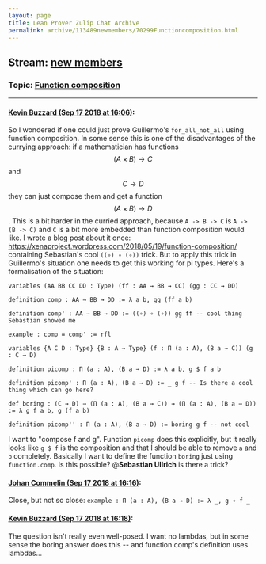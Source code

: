 ```yaml
---
layout: page
title: Lean Prover Zulip Chat Archive 
permalink: archive/113489newmembers/70299Functioncomposition.html
---
```


## Stream: [new members](index.html)
### Topic: [Function composition](70299Functioncomposition.html)

---

#### [Kevin Buzzard (Sep 17 2018 at 16:06)](https://leanprover.zulipchat.com/#narrow/stream/113489-new%20members/topic/Function%20composition/near/134102575):
So I wondered if one could just prove Guillermo's `for_all_not_all` using function composition. In some sense this is one of the disadvantages of the currying approach: if a mathematician has functions $$(A\times B)\to C$$ and $$C\to D$$ they can just compose them and get a function $$(A\times B)\to D$$. This is a bit harder in the curried approach, because `A -> B -> C` is `A -> (B -> C)` and `C` is a bit more embedded than function composition would like. I wrote a blog post about it once: https://xenaproject.wordpress.com/2018/05/19/function-composition/  containing Sebastian's cool `((∘) ∘ (∘))` trick. But to apply this trick in Guillermo's situation one needs to get this working for pi types. Here's a formalisation of the situation:

```lean
variables (AA BB CC DD : Type) (ff : AA → BB → CC) (gg : CC → DD)

definition comp : AA → BB → DD := λ a b, gg (ff a b)

definition comp' : AA → BB → DD := ((∘) ∘ (∘)) gg ff -- cool thing Sebastian showed me

example : comp = comp' := rfl

variables {A C D : Type} {B : A → Type} (f : Π (a : A), (B a → C)) (g : C → D)

definition picomp : Π (a : A), (B a → D) := λ a b, g $ f a b

definition picomp' : Π (a : A), (B a → D) := _ g f -- Is there a cool thing which can go here?

def boring : (C → D) → (Π (a : A), (B a → C)) → (Π (a : A), (B a → D)) := λ g f a b, g (f a b) 

definition picomp'' : Π (a : A), (B a → D) := boring g f -- not cool
```

I want to "compose f and g". Function `picomp` does this explicitly, but it really looks like `g $ f` is the composition and that I should be able to remove `a` and `b` completely. Basically I want to define the function `boring` just using `function.comp`. Is this possible? @**Sebastian Ullrich** is there a trick?

#### [Johan Commelin (Sep 17 2018 at 16:16)](https://leanprover.zulipchat.com/#narrow/stream/113489-new%20members/topic/Function%20composition/near/134103193):
Close, but not so close: `example : Π (a : A), (B a → D) := λ _, g ∘ f _`

#### [Kevin Buzzard (Sep 17 2018 at 16:18)](https://leanprover.zulipchat.com/#narrow/stream/113489-new%20members/topic/Function%20composition/near/134103346):
The question isn't really even well-posed. I want no lambdas, but in some sense the boring answer does this -- and function.comp's definition uses lambdas...

